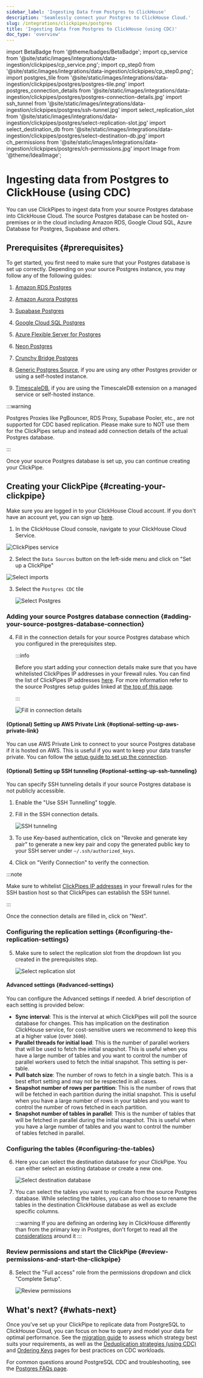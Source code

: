 ```yaml
---
sidebar_label: 'Ingesting Data from Postgres to ClickHouse'
description: 'Seamlessly connect your Postgres to ClickHouse Cloud.'
slug: /integrations/clickpipes/postgres
title: 'Ingesting Data from Postgres to ClickHouse (using CDC)'
doc_type: 'overview'
---
```


import BetaBadge from '@theme/badges/BetaBadge';
import cp_service from '@site/static/images/integrations/data-ingestion/clickpipes/cp_service.png';
import cp_step0 from '@site/static/images/integrations/data-ingestion/clickpipes/cp_step0.png';
import postgres_tile from '@site/static/images/integrations/data-ingestion/clickpipes/postgres/postgres-tile.png'
import postgres_connection_details from '@site/static/images/integrations/data-ingestion/clickpipes/postgres/postgres-connection-details.jpg'
import ssh_tunnel from '@site/static/images/integrations/data-ingestion/clickpipes/postgres/ssh-tunnel.jpg'
import select_replication_slot from '@site/static/images/integrations/data-ingestion/clickpipes/postgres/select-replication-slot.jpg'
import select_destination_db from '@site/static/images/integrations/data-ingestion/clickpipes/postgres/select-destination-db.jpg'
import ch_permissions from '@site/static/images/integrations/data-ingestion/clickpipes/postgres/ch-permissions.jpg'
import Image from '@theme/IdealImage';

# Ingesting data from Postgres to ClickHouse (using CDC)

You can use ClickPipes to ingest data from your source Postgres database into ClickHouse Cloud. The source Postgres database can be hosted on-premises or in the cloud including Amazon RDS, Google Cloud SQL, Azure Database for Postgres, Supabase and others.

## Prerequisites {#prerequisites}

To get started, you first need to make sure that your Postgres database is set up correctly. Depending on your source Postgres instance, you may follow any of the following guides:

1. [Amazon RDS Postgres](./postgres/source/rds)

2. [Amazon Aurora Postgres](./postgres/source/aurora)

3. [Supabase Postgres](./postgres/source/supabase)

4. [Google Cloud SQL Postgres](./postgres/source/google-cloudsql)

5. [Azure Flexible Server for Postgres](./postgres/source/azure-flexible-server-postgres)

6. [Neon Postgres](./postgres/source/neon-postgres)

7. [Crunchy Bridge Postgres](./postgres/source/crunchy-postgres)

8. [Generic Postgres Source](./postgres/source/generic), if you are using any other Postgres provider or using a self-hosted instance.

9. [TimescaleDB](./postgres/source/timescale), if you are using the TimescaleDB extension on a managed service or self-hosted instance.

:::warning

Postgres Proxies like PgBouncer, RDS Proxy, Supabase Pooler, etc., are not supported for CDC based replication. Please make sure to NOT use them for the ClickPipes setup and instead add connection details of the actual Postgres database.

:::

Once your source Postgres database is set up, you can continue creating your ClickPipe.

## Creating your ClickPipe {#creating-your-clickpipe}

Make sure you are logged in to your ClickHouse Cloud account. If you don't have an account yet, you can sign up [here](https://cloud.clickhouse.com/).

[//]: # (   TODO update image here)
1. In the ClickHouse Cloud console, navigate to your ClickHouse Cloud Service.

<Image img={cp_service} alt="ClickPipes service" size="lg" border/>

2. Select the `Data Sources` button on the left-side menu and click on "Set up a ClickPipe"

<Image img={cp_step0} alt="Select imports" size="lg" border/>

3. Select the `Postgres CDC` tile

   <Image img={postgres_tile} alt="Select Postgres" size="lg" border/>

### Adding your source Postgres database connection {#adding-your-source-postgres-database-connection}

4. Fill in the connection details for your source Postgres database which you configured in the prerequisites step.

   :::info

   Before you start adding your connection details make sure that you have whitelisted ClickPipes IP addresses in your firewall rules. You can find the list of ClickPipes IP addresses [here](../index.md#list-of-static-ips).
   For more information refer to the source Postgres setup guides linked at [the top of this page](#prerequisites).

   :::

   <Image img={postgres_connection_details} alt="Fill in connection details" size="lg" border/>

#### (Optional) Setting up AWS Private Link {#optional-setting-up-aws-private-link}

You can use AWS Private Link to connect to your source Postgres database if it is hosted on AWS. This is useful if you
want to keep your data transfer private.
You can follow the [setup guide to set up the connection](/integrations/clickpipes/aws-privatelink).

#### (Optional) Setting up SSH tunneling {#optional-setting-up-ssh-tunneling}

You can specify SSH tunneling details if your source Postgres database is not publicly accessible.

1. Enable the "Use SSH Tunnelling" toggle.
2. Fill in the SSH connection details.

   <Image img={ssh_tunnel} alt="SSH tunneling" size="lg" border/>

3. To use Key-based authentication, click on "Revoke and generate key pair" to generate a new key pair and copy the generated public key to your SSH server under `~/.ssh/authorized_keys`.
4. Click on "Verify Connection" to verify the connection.

:::note

Make sure to whitelist [ClickPipes IP addresses](../clickpipes#list-of-static-ips) in your firewall rules for the SSH bastion host so that ClickPipes can establish the SSH tunnel.

:::

Once the connection details are filled in, click on "Next".

### Configuring the replication settings {#configuring-the-replication-settings}

5. Make sure to select the replication slot from the dropdown list you created in the prerequisites step.

   <Image img={select_replication_slot} alt="Select replication slot" size="lg" border/>

#### Advanced settings {#advanced-settings}

You can configure the Advanced settings if needed. A brief description of each setting is provided below:

- **Sync interval**: This is the interval at which ClickPipes will poll the source database for changes. This has implication on the destination ClickHouse service, for cost-sensitive users we recommend to keep this at a higher value (over `3600`).
- **Parallel threads for initial load**: This is the number of parallel workers that will be used to fetch the initial snapshot. This is useful when you have a large number of tables and you want to control the number of parallel workers used to fetch the initial snapshot. This setting is per-table.
- **Pull batch size**: The number of rows to fetch in a single batch. This is a best effort setting and may not be respected in all cases.
- **Snapshot number of rows per partition**: This is the number of rows that will be fetched in each partition during the initial snapshot. This is useful when you have a large number of rows in your tables and you want to control the number of rows fetched in each partition.
- **Snapshot number of tables in parallel**: This is the number of tables that will be fetched in parallel during the initial snapshot. This is useful when you have a large number of tables and you want to control the number of tables fetched in parallel.

### Configuring the tables {#configuring-the-tables}

6. Here you can select the destination database for your ClickPipe. You can either select an existing database or create a new one.

   <Image img={select_destination_db} alt="Select destination database" size="lg" border/>

7. You can select the tables you want to replicate from the source Postgres database. While selecting the tables, you can also choose to rename the tables in the destination ClickHouse database as well as exclude specific columns.

   :::warning
   If you are defining an ordering key in ClickHouse differently than from the primary key in Postgres, don't forget to read all the [considerations](/integrations/clickpipes/postgres/ordering_keys) around it
   :::

### Review permissions and start the ClickPipe {#review-permissions-and-start-the-clickpipe}

8. Select the "Full access" role from the permissions dropdown and click "Complete Setup".

   <Image img={ch_permissions} alt="Review permissions" size="lg" border/>

## What's next? {#whats-next}

Once you've set up your ClickPipe to replicate data from PostgreSQL to ClickHouse Cloud, you can focus on how to query and model your data for optimal performance. See the [migration guide](/migrations/postgresql/overview) to assess which strategy best suits your requirements, as well as the [Deduplication strategies (using CDC)](/integrations/clickpipes/postgres/deduplication) and [Ordering Keys](/integrations/clickpipes/postgres/ordering_keys) pages for best practices on CDC workloads.

For common questions around PostgreSQL CDC and troubleshooting, see the [Postgres FAQs page](/integrations/clickpipes/postgres/faq).
